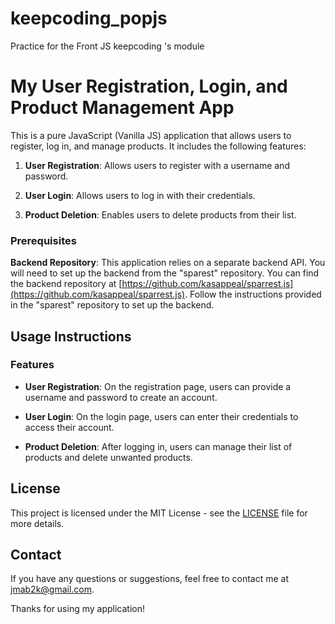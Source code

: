 # keepcoding_popjs
Practice for the Front JS keepcoding 's module

# My User Registration, Login, and Product Management App

This is a pure JavaScript (Vanilla JS) application that allows users to register, log in, and manage products. It includes the following features:

1. **User Registration**: Allows users to register with a username and password.

2. **User Login**: Allows users to log in with their credentials.

3. **Product Deletion**: Enables users to delete products from their list.

### Prerequisites

**Backend Repository**: This application relies on a separate backend API. You will need to set up the backend from the "sparest" repository. You can find the backend repository at [https://github.com/kasappeal/sparrest.js](https://github.com/kasappeal/sparrest.js). Follow the instructions provided in the "sparest" repository to set up the backend.

## Usage Instructions



### Features

- **User Registration**: On the registration page, users can provide a username and password to create an account.

- **User Login**: On the login page, users can enter their credentials to access their account.

- **Product Deletion**: After logging in, users can manage their list of products and delete unwanted products.



## License

This project is licensed under the MIT License - see the [LICENSE](LICENSE) file for more details.

## Contact

If you have any questions or suggestions, feel free to contact me at [jmab2k@gmail.com](mailto:jmab2k@gmail.com).

Thanks for using my application!
